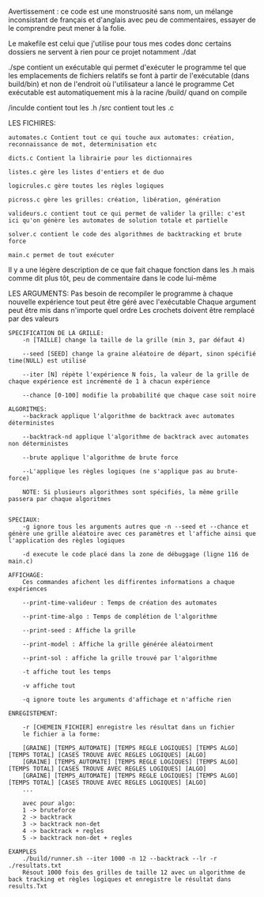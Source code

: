 Avertissement : ce code est une monstruosité sans nom, un mélange inconsistant de français et d'anglais avec peu de commentaires, essayer de le comprendre peut mener à la folie.

Le makefile est celui que j'utilise pour tous mes codes donc certains dossiers ne servent à rien pour ce projet notamment ./dat

./spe contient un exécutable qui permet d'exécuter le programme tel que les emplacements de fichiers relatifs se font à partir de l'exécutable (dans build/bin) et non de l'endroit où l'utilisateur a lancé le programme
Cet exécutable est automatiquement mis à la racine /build/ quand on compile

/inculde contient tout les .h
/src contient tout les .c

LES FICHIRES:

    automates.c Contient tout ce qui touche aux automates: création, reconnaissance de mot, determinisation etc

    dicts.c Contient la librairie pour les dictionnaires

    listes.c gère les listes d'entiers et de duo

    logicrules.c gère toutes les règles logiques

    picross.c gère les grilles: création, libération, génération

    valideurs.c contient tout ce qui permet de valider la grille: c'est ici qu'on génère les automates de solution totale et partielle

    solver.c contient le code des algorithmes de backtracking et brute force

    main.c permet de tout exécuter

Il y a une légère description de ce que fait chaque fonction dans les .h mais comme dit plus tôt, peu de commentaire dans le code lui-même

LES ARGUMENTS:
    Pas besoin de recompiler le programme à chaque nouvelle expérience tout peut être géré avec l'exécutable
    Chaque argument peut être mis dans n'importe quel ordre
    Les crochets doivent être remplacé par des valeurs


    SPECIFICATION DE LA GRILLE:
        -n [TAILLE] change la taille de la grille (min 3, par défaut 4)

        --seed [SEED] change la graine aléatoire de départ, sinon spécifié time(NULL) est utilisé

        --iter [N] répète l'expérience N fois, la valeur de la grille de chaque expérience est incrémenté de 1 à chacun expérience

        --chance [0-100] modifie la probabilité que chaque case soit noire

    ALGORITMES:
        --backrack applique l'algorithme de backtrack avec automates déterministes

        --backtrack-nd applique l'algorithme de backtrack avec automates non déterministes

        --brute applique l'algorithme de brute force

        --L'applique les règles logiques (ne s'applique pas au brute-force)

        NOTE: Si plusieurs algorithmes sont spécifiés, la même grille passera par chaque algoritmes


    SPECIAUX:
        -g ignore tous les arguments autres que -n --seed et --chance et génère une grille aléatoire avec ces paramètres et l'affiche ainsi que l'application des règles logiques

        -d execute le code placé dans la zone de débuggage (ligne 116 de main.c)

    AFFICHAGE:
        Ces commandes afichent les diffirentes informations a chaque expériences

        --print-time-valideur : Temps de création des automates

        --print-time-algo : Temps de complétion de l'algorithme

        --print-seed : Affiche la grille

        --print-model : Affiche la grille générée aléatoirment

        --print-sol : affiche la grille trouvé par l'algorithme

        -t affiche tout les temps

        -v affiche tout

        -q ignore toute les arguments d'affichage et n'affiche rien

    ENREGISTEMENT:

        -r [CHEMEIN_FICHIER] enregistre les résultat dans un fichier
        le fichier a la forme:

        [GRAINE] [TEMPS_AUTOMATE] [TEMPS REGLE LOGIQUES] [TEMPS ALGO] [TEMPS TOTAL] [CASES TROUVE AVEC REGLES LOGIQUES] [ALGO]
        [GRAINE] [TEMPS_AUTOMATE] [TEMPS REGLE LOGIQUES] [TEMPS ALGO] [TEMPS TOTAL] [CASES TROUVE AVEC REGLES LOGIQUES] [ALGO]
        [GRAINE] [TEMPS_AUTOMATE] [TEMPS REGLE LOGIQUES] [TEMPS ALGO] [TEMPS TOTAL] [CASES TROUVE AVEC REGLES LOGIQUES] [ALGO]
        ...

        avec pour algo:
        1 -> bruteforce
        2 -> backtrack
        3 -> backtrack non-det
        4 -> backtrack + regles
        5 -> backtrack non-det + regles

    EXAMPLES
        ./build/runner.sh --iter 1000 -n 12 --backtrack --lr -r ./resultats.txt
        Résout 1000 fois des grilles de taille 12 avec un algorithme de back tracking et règles logiques et enregistre le résultat dans results.Txt